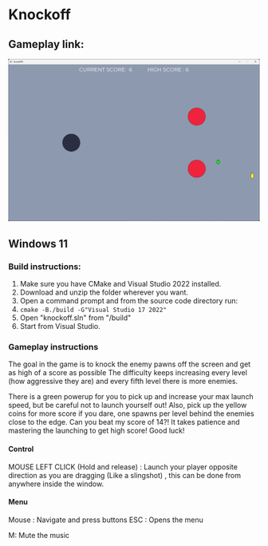 # Knockoff

## Gameplay link:
 
[![Video Thumbnail](https://raw.githubusercontent.com/TTalvenH/project_thumbnails/master/knockoff_thumbnail.png)](https://youtu.be/BEDoDLZFMak)
 
## Windows 11

### Build instructions: 

1. Make sure you have CMake and Visual Studio 2022 installed.
2. Download and unzip the folder wherever you want.
3. Open a command prompt and from the source code directory run:
4. `cmake -B./build -G"Visual Studio 17 2022"`
5. Open "knockoff.sln" from "/build"
6. Start from Visual Studio.

### Gameplay instructions

The goal in the game is to knock the enemy pawns off the screen and get as high of a score as possible
The difficulty keeps increasing every level (how aggressive they are) and every fifth level there is more enemies.

There is a green powerup for you to pick up and increase your max launch speed, but be careful not to launch yourself out!
Also, pick up the yellow coins for more score if you dare, one spawns per level behind the enemies close to the edge.
Can you beat my score of 14?!  It takes patience and mastering the launching to get high score! Good luck!

#### Control

MOUSE LEFT CLICK (Hold and release) : Launch your player opposite direction as you are dragging (Like a slingshot) , this can be done from anywhere inside the window.

#### Menu

Mouse : Navigate and press buttons
ESC : Opens the menu

M: Mute the music
